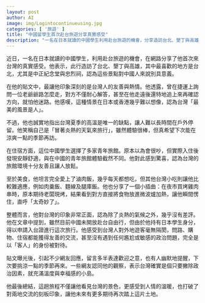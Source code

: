 ```yaml
---
layout: post
author: AI
image: img/Logintocontinueusing.jpg
categories: [ '旅遊' ]
title: "中國留學生首次赴台旅遊分享真實感受"  
description: "一名在日本就讀的中國學生利用赴台旅遊的機會，分享造訪台北、墾丁與高雄的感受，讚賞台灣人的友善與熱情，最愛台北的歷史景點，唯一缺點是夏季炎熱，並驚喜於住宿安靜舒適與滷肉飯的美味，整體印象十分正面，期待再訪。"  "
---
```

近日，一名在日本就讀的中國學生，利用赴台旅遊的機會，在網路分享了他首次來台灣的真實感受。他表示，此行造訪了台北、墾丁與高雄，其中最喜歡的地方是台北，尤其是中正紀念堂與忠烈祠，認為這些景點對中國人來說別具意義。  

在他的貼文中，最讓他印象深刻的是台灣人的友善與熱情。他透露，曾在捷運上詢問一位老爺爺路怎麼走，對方不僅耐心解答，甚至在他走遠後還特地追上來再確認方向，就怕他迷路。他感嘆，這種情景在日本或香港幾乎難以想像，認為台灣「最美的風景是人」。  

不過，他也誠實地指出台灣夏季的高溫是唯一的缺點，讓人難以長時間在戶外停留。他笑稱自己是「冒著炎熱的天氣來旅行」，雖然體驗很棒，但真希望下次能在涼爽一點的季節再訪。  

在住宿方面，這位中國學生選擇了多家青年旅館。原本以為會很吵，但實際入住後發現安靜舒適，與在中國的青年旅館體驗截然不同。他對此感到驚喜，認為台灣的旅館環境十分友善且讓人放鬆。  

至於美食，他坦言完全愛上了滷肉飯，幾乎每天都想吃，但其他台灣小吃則讓他比較難適應，例如肉羹飯、麵線及腿庫飯。他也分享了一個小插曲：在夜市買烤雞肉串時，原本期待老闆現烤，結果看到對方直接將食物放進微波爐加熱，讓他瞬間愣住，直呼「太奇妙了」。  

整體而言，他對台灣的印象非常正面，認為除了炎熱的氣候之外，幾乎沒有差評。他在文章中提到，雖然目前中國未開放赴台自由行，但由於他持有日本學生身分，得以申請入台證進行這次旅行。他感受到台灣人對外地遊客毫無隔閡，問路、購物、住宿都能獲得友善的交流，甚至沒有遇到任何尷尬或敏感的政治問題，完全是以「客人」的身份被對待。  

貼文曝光後，引起不少網友回應，留言多半表達歡迎之意，也有人幽默地提醒，下次要挑涼一點的季節再來。一些網友認同他的觀察，表示台灣確實是個只要撇除政治因素，就充滿溫度與幸福感的小島。  

他最後總結，這趟旅程不僅讓他看見台灣的景色，更感受到人情的溫暖，也打破了對兩地交流的刻板印象，讓他未來有更多期待再次踏上這片土地。  